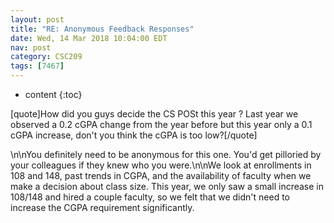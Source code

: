 ```yaml
---
layout: post
title: "RE: Anonymous Feedback Responses"
date: Wed, 14 Mar 2018 10:04:00 EDT
nav: post
category: CSC209
tags: [7467]
---
```


* content
{:toc}

[quote]How did you guys decide the CS POSt this year ? Last year we observed a 0.2 cGPA change from the year before but this year only a 0.1 cGPA increase, don't you think the cGPA is too low?[/quote]
<!-- more -->
<p>\n\nYou definitely need to be anonymous for this one. You'd get pilloried by your colleagues if they knew who you were.\n\nWe look at enrollments in 108 and 148, past trends in CGPA, and the availability of faculty when we make a decision about class size. This year, we only saw a small increase in 108/148 and hired a couple faculty, so we felt that we didn't need to increase the CGPA requirement significantly.</p>
